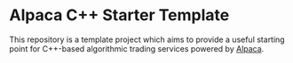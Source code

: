# Alpaca C++ Starter Template

This repository is a template project which aims to provide a useful starting point for C++-based algorithmic trading services powered by [Alpaca](https://alpaca.markets).